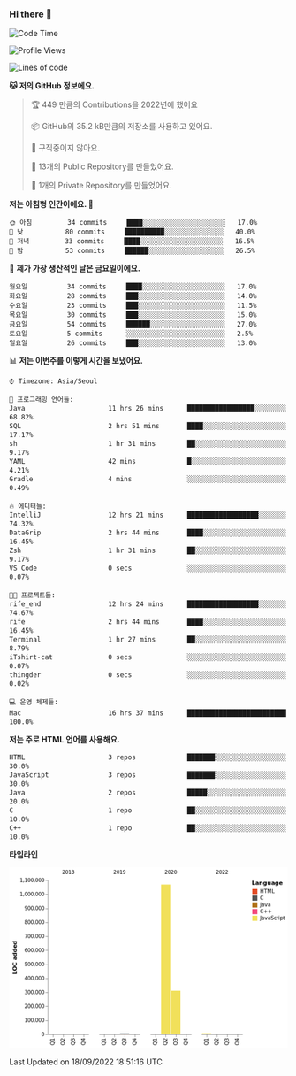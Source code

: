 ### Hi there 👋

<!--
**otm0937/otm0937** is a ✨ _special_ ✨ repository because its `README.md` (this file) appears on your GitHub profile.

Here are some ideas to get you started:

- 🔭 I’m currently working on ...
- 🌱 I’m currently learning ...
- 👯 I’m looking to collaborate on ...
- 🤔 I’m looking for help with ...
- 💬 Ask me about ...
- 📫 How to reach me: ...
- 😄 Pronouns: ...
- ⚡ Fun fact: ...
-->

  <!--START_SECTION:waka-->
![Code Time](http://img.shields.io/badge/Code%20Time-392%20hrs%2058%20mins-blue)

![Profile Views](http://img.shields.io/badge/Profile%20Views-0-blue)

![Lines of code](https://img.shields.io/badge/%EC%A0%80%EB%8A%94%20%EC%97%AC%ED%83%9C%EA%B9%8C%EC%A7%80%20-1%20Million%20%EC%A4%84%EC%9D%98%20%EC%BD%94%EB%93%9C%EB%A5%BC%20%EC%9E%91%EC%84%B1%ED%96%88%EC%96%B4%EC%9A%94.-blue)

**🐱 저의 GitHub 정보에요.** 

> 🏆 449 만큼의 Contributions을 2022년에 했어요
 > 
> 📦 GitHub의 35.2 kB만큼의 저장소를 사용하고 있어요. 
 > 
> 🚫 구직중이지 않아요.
 > 
> 📜 13개의 Public Repository를 만들었어요. 
 > 
> 🔑 1개의 Private Repository를 만들었어요. 
 > 
**저는 아침형 인간이에요. 🐤** 

```text
🌞 아침         34 commits     ████░░░░░░░░░░░░░░░░░░░░░   17.0% 
🌆 낮　         80 commits     ██████████░░░░░░░░░░░░░░░   40.0% 
🌃 저녁         33 commits     ████░░░░░░░░░░░░░░░░░░░░░   16.5% 
🌙 밤　         53 commits     ██████░░░░░░░░░░░░░░░░░░░   26.5%

```
📅 **제가 가장 생산적인 날은 금요일이에요.** 

```text
월요일          34 commits     ████░░░░░░░░░░░░░░░░░░░░░   17.0% 
화요일          28 commits     ███░░░░░░░░░░░░░░░░░░░░░░   14.0% 
수요일          23 commits     ███░░░░░░░░░░░░░░░░░░░░░░   11.5% 
목요일          30 commits     ███░░░░░░░░░░░░░░░░░░░░░░   15.0% 
금요일          54 commits     ██████░░░░░░░░░░░░░░░░░░░   27.0% 
토요일          5 commits      ░░░░░░░░░░░░░░░░░░░░░░░░░   2.5% 
일요일          26 commits     ███░░░░░░░░░░░░░░░░░░░░░░   13.0%

```


📊 **저는 이번주를 이렇게 시간을 보냈어요.** 

```text
⌚︎ Timezone: Asia/Seoul

💬 프로그래밍 언어들: 
Java                     11 hrs 26 mins      █████████████████░░░░░░░░   68.82% 
SQL                      2 hrs 51 mins       ████░░░░░░░░░░░░░░░░░░░░░   17.17% 
sh                       1 hr 31 mins        ██░░░░░░░░░░░░░░░░░░░░░░░   9.17% 
YAML                     42 mins             █░░░░░░░░░░░░░░░░░░░░░░░░   4.21% 
Gradle                   4 mins              ░░░░░░░░░░░░░░░░░░░░░░░░░   0.49%

🔥 에디터들: 
IntelliJ                 12 hrs 21 mins      ██████████████████░░░░░░░   74.32% 
DataGrip                 2 hrs 44 mins       ████░░░░░░░░░░░░░░░░░░░░░   16.45% 
Zsh                      1 hr 31 mins        ██░░░░░░░░░░░░░░░░░░░░░░░   9.17% 
VS Code                  0 secs              ░░░░░░░░░░░░░░░░░░░░░░░░░   0.07%

🐱‍💻 프로젝트들: 
rife_end                 12 hrs 24 mins      ██████████████████░░░░░░░   74.67% 
rife                     2 hrs 44 mins       ████░░░░░░░░░░░░░░░░░░░░░   16.45% 
Terminal                 1 hr 27 mins        ██░░░░░░░░░░░░░░░░░░░░░░░   8.79% 
iTshirt-cat              0 secs              ░░░░░░░░░░░░░░░░░░░░░░░░░   0.07% 
thingder                 0 secs              ░░░░░░░░░░░░░░░░░░░░░░░░░   0.02%

💻 운영 체제들: 
Mac                      16 hrs 37 mins      █████████████████████████   100.0%

```

**저는 주로 HTML 언어를 사용해요.** 

```text
HTML                     3 repos             ███████░░░░░░░░░░░░░░░░░░   30.0% 
JavaScript               3 repos             ███████░░░░░░░░░░░░░░░░░░   30.0% 
Java                     2 repos             █████░░░░░░░░░░░░░░░░░░░░   20.0% 
C                        1 repo              ██░░░░░░░░░░░░░░░░░░░░░░░   10.0% 
C++                      1 repo              ██░░░░░░░░░░░░░░░░░░░░░░░   10.0%

```


**타임라인**

![Chart not found](https://raw.githubusercontent.com/otm0937/otm0937/main/charts/bar_graph.png) 


 Last Updated on 18/09/2022 18:51:16 UTC
<!--END_SECTION:waka-->

